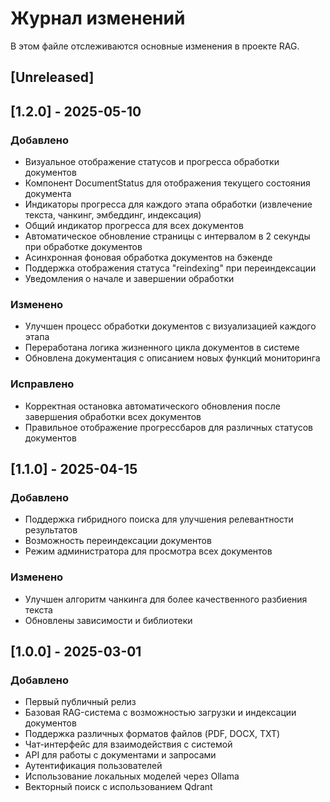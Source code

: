 # Журнал изменений

В этом файле отслеживаются основные изменения в проекте RAG.

## [Unreleased]

## [1.2.0] - 2025-05-10

### Добавлено
- Визуальное отображение статусов и прогресса обработки документов
- Компонент DocumentStatus для отображения текущего состояния документа
- Индикаторы прогресса для каждого этапа обработки (извлечение текста, чанкинг, эмбеддинг, индексация)
- Общий индикатор прогресса для всех документов
- Автоматическое обновление страницы с интервалом в 2 секунды при обработке документов
- Асинхронная фоновая обработка документов на бэкенде
- Поддержка отображения статуса "reindexing" при переиндексации
- Уведомления о начале и завершении обработки

### Изменено
- Улучшен процесс обработки документов с визуализацией каждого этапа
- Переработана логика жизненного цикла документов в системе
- Обновлена документация с описанием новых функций мониторинга

### Исправлено
- Корректная остановка автоматического обновления после завершения обработки всех документов
- Правильное отображение прогрессбаров для различных статусов документов

## [1.1.0] - 2025-04-15

### Добавлено
- Поддержка гибридного поиска для улучшения релевантности результатов
- Возможность переиндексации документов
- Режим администратора для просмотра всех документов

### Изменено
- Улучшен алгоритм чанкинга для более качественного разбиения текста
- Обновлены зависимости и библиотеки

## [1.0.0] - 2025-03-01

### Добавлено
- Первый публичный релиз
- Базовая RAG-система с возможностью загрузки и индексации документов
- Поддержка различных форматов файлов (PDF, DOCX, TXT)
- Чат-интерфейс для взаимодействия с системой
- API для работы с документами и запросами
- Аутентификация пользователей
- Использование локальных моделей через Ollama
- Векторный поиск с использованием Qdrant 